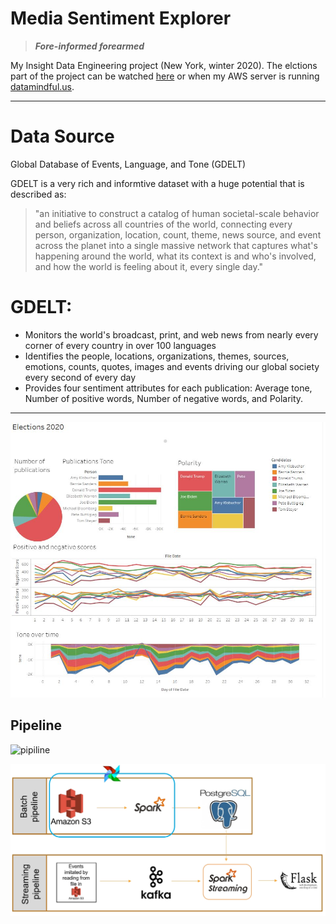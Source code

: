 # Media Sentiment Explorer
 > ***Fore-informed  forearmed***
 
 My Insight Data Engineering project (New York, winter 2020). 
 The elctions part of the project can be watched [here](https://public.tableau.com/profile/aharonian#!/vizhome/MediaSentimentsFor2020electioncandidates/Elections2020?publish=yes) or when my AWS server is running [datamindful.us](http://www.datamindful.us/).
 
 ***
 
 # Data Source
Global Database of Events, Language, and Tone (GDELT)

GDELT is a very rich and informtive dataset with a huge potential that is described as: 
> "an initiative to construct a catalog of human societal-scale behavior and beliefs across all countries of the world, connecting every person, organization, location, count, theme, news source, and event across the planet into a single massive network that captures what's happening around the world, what its context is and who's involved, and how the world is feeling about it, every single day."

# GDELT:
  - Monitors the world's broadcast, print, and web news from nearly every corner of every country in over 100 languages
  - Identifies the people, locations, organizations, themes, sources, emotions, counts, quotes, images and events driving our global society every second of every day
  - Provides four sentiment attributes for each publication: Average tone, Number of positive words,  Number of negative words, and Polarity. 
 
 ***
 
 ![elections](https://github.com/vegaharon/Media-Sentiment-Explorer/blob/dev/docs/EelctionsSnapshot.JPG)
 
 Pipeline
-----------------

![pipiline](https://github.com/vegaharon/Media-Sentiment-Explorer/tree/dev/docs/Pipeline.JPG "Media Sentiment Explorer Pipeline")

![alt text](https://github.com/AndreyBozhko/TaxiOptimizer/blob/master/docs/pipeline.jpg "TaxiOptimizer Pipeline")
